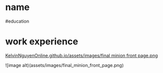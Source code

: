 # name

#education

# work experience


[KelvinNguyenOnline.github.io/assets/images/final minion front page.png](https://github.com/KelvinNguyenOnline/KelvinNguyenOnline.github.io/blob/e562cde157b7ab7cc423ccd5f6a09ef7620bb954/assets/images/final%20minion%20front%20page.png)

![image alt)(assets/images/final_minion_front_page.png)
